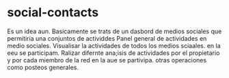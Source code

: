 # social-contacts
Es un idea aun. Basicamente se trats de un dasbord de medios sociales que permitiria una conjuntos de actividdes
Panel general de actividades en medio sociales.
Visualisar la actividades de todos los medios sciaales. en la eeu se participam.
Ralizar difernte ana;isis de actividades por el propietario y por cada miembro de la red en la aue se partivipa.
otras operaciones como posteos generales.
